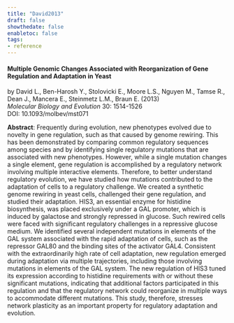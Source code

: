 ```yaml
---
title: "David2013"
draft: false
showthedate: false
enabletoc: false
tags:
- reference
---
```


#### **Multiple Genomic Changes Associated with Reorganization of Gene Regulation and Adaptation in Yeast**     
by David L., Ben-Harosh Y., Stolovicki E., Moore L.S., Nguyen M., Tamse R., Dean J., Mancera E., Steinmetz L.M., Braun E. (2013)         
*Molecular Biology and Evolution* 30: 1514-1526       
DOI: 10.1093/molbev/mst071     

**Abstract**:  Frequently during evolution, new phenotypes evolved due to novelty in gene regulation, such as that caused by genome rewiring. This has been demonstrated by comparing common regulatory sequences among species and by identifying single regulatory mutations that are associated with new phenotypes. However, while a single mutation changes a single element, gene regulation is accomplished by a regulatory network involving multiple interactive elements. Therefore, to better understand regulatory evolution, we have studied how mutations contributed to the adaptation of cells to a regulatory challenge. We created a synthetic genome rewiring in yeast cells, challenged their gene regulation, and studied their adaptation. HIS3, an essential enzyme for histidine biosynthesis, was placed exclusively under a GAL promoter, which is induced by galactose and strongly repressed in glucose. Such rewired cells were faced with significant regulatory challenges in a repressive glucose medium. We identified several independent mutations in elements of the GAL system associated with the rapid adaptation of cells, such as the repressor GAL80 and the binding sites of the activator GAL4. Consistent with the extraordinarily high rate of cell adaptation, new regulation emerged during adaptation via multiple trajectories, including those involving mutations in elements of the GAL system. The new regulation of HIS3 tuned its expression according to histidine requirements with or without these significant mutations, indicating that additional factors participated in this regulation and that the regulatory network could reorganize in multiple ways to accommodate different mutations. This study, therefore, stresses network plasticity as an important property for regulatory adaptation and evolution.

